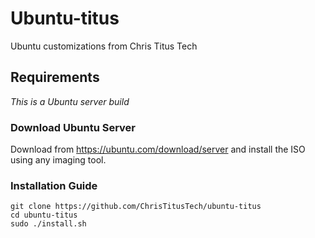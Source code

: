 # Ubuntu-titus
Ubuntu customizations from Chris Titus Tech
 
## Requirements
_This is a Ubuntu server build_

### Download Ubuntu Server

Download from <https://ubuntu.com/download/server> and install the ISO using any imaging tool. 

### Installation Guide

```
git clone https://github.com/ChrisTitusTech/ubuntu-titus
cd ubuntu-titus
sudo ./install.sh
```

